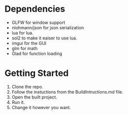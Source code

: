 # Dependencies
* GLFW for window support
* nlohmann/json for json serialization
* lua for lua.
* sol2 to make it eaiser to use lua.
* imgui for the GUI
* glm for math
* Glad for function loading

# Getting Started

1. Clone the repo.
2. Follow the instuctions from the BuildIntructions.md file.
3. Open the built project.
4. Run it.
5. Change it however you want.
